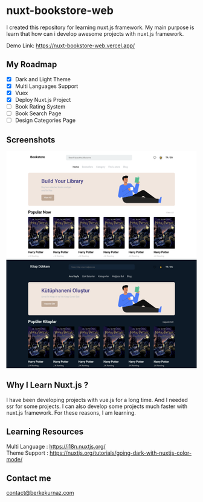 # nuxt-bookstore-web
I created this repository for learning nuxt.js framework. My main purpose is learn that how can i develop awesome projects with nuxt.js framework.

Demo Link: https://nuxt-bookstore-web.vercel.app/

## My Roadmap
- [x] Dark and Light Theme
- [x] Multi Languages Support
- [x] Vuex  
- [x] Deploy Nuxt.js Project
- [ ] Book Rating System
- [ ] Book Search Page
- [ ] Design Categories Page

## Screenshots
![screenshot1](https://github.com/berkekurnaz/nuxt-bookstore-web/blob/master/static/screenshot1.png?raw=true)
![screenshot2](https://github.com/berkekurnaz/nuxt-bookstore-web/blob/master/static/screenshot2.png?raw=true)

## Why I Learn Nuxt.js ?
I have been developing projects with vue.js for a long time. And I needed ssr for some projects. I can also develop some projects much faster with nuxt.js framework. For these reasons, I am learning.

## Learning Resources
Multi Language : https://i18n.nuxtjs.org/ <br />
Theme Support :  https://nuxtjs.org/tutorials/going-dark-with-nuxtjs-color-mode/

## Contact me
contact@berkekurnaz.com
